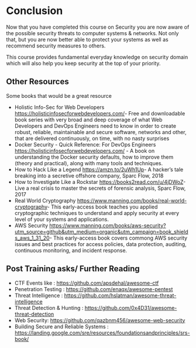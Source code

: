 # Conclusion

Now that you have completed this course on Security you are now aware of the possible security threats to computer systems & networks. Not only that, but you are now better able to protect your systems as well as recommend security measures to others.

This course provides fundamental everyday knowledge on security domain which will also help you keep security at the top of your priority.

## Other Resources

Some books that would be a great resource

- Holistic Info-Sec for Web Developers <https://holisticinfosecforwebdevelopers.com/>- Free and downloadable book series with very broad and deep coverage of what Web Developers and DevOps Engineers need to know in order to create robust, reliable, maintainable and secure software, networks and other, that are delivered continuously, on time, with no nasty surprises
- Docker Security - Quick Reference: For DevOps Engineers <https://holisticinfosecforwebdevelopers.com/> - A book on understanding the Docker security defaults, how to improve them (theory and practical), along with many tools and techniques.
- How to Hack Like a Legend <https://amzn.to/2uWh1Up>- A hacker’s tale breaking into a secretive offshore company, Sparc Flow, 2018
- How to Investigate Like a Rockstar <https://books2read.com/u/4jDWoZ>- Live a real crisis to master the secrets of forensic analysis, Sparc Flow, 2017
- Real World Cryptography <https://www.manning.com/books/real-world-cryptography>- This early-access book teaches you applied cryptographic techniques to understand and apply security at every level of your systems and applications.
- AWS Security <https://www.manning.com/books/aws-security?utm_source=github&utm_medium=organic&utm_campaign=book_shields_aws_1_31_20>- This early-access book covers commong AWS security issues and best practices for access policies, data protection, auditing, continuous monitoring, and incident response.

## Post Training asks/ Further Reading

- CTF Events like : <https://github.com/apsdehal/awesome-ctf>
- Penetration Testing : <https://github.com/enaqx/awesome-pentest>
- Threat Intelligence  : <https://github.com/hslatman/awesome-threat-intelligence>
- Threat Detection & Hunting : <https://github.com/0x4D31/awesome-threat-detection>
- Web Security: <https://github.com/qazbnm456/awesome-web-security>
- Building Secure and Reliable Systems : <https://landing.google.com/sre/resources/foundationsandprinciples/srs-book/>
